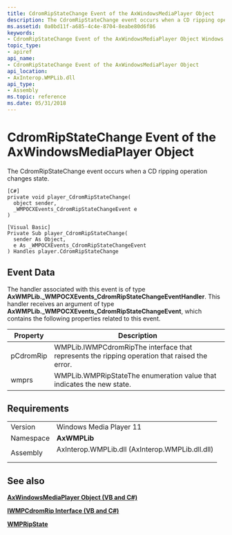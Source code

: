 ```yaml
---
title: CdromRipStateChange Event of the AxWindowsMediaPlayer Object
description: The CdromRipStateChange event occurs when a CD ripping operation changes state.
ms.assetid: 0a0bd11f-a685-4c4e-8704-8eabe80d6f86
keywords:
- CdromRipStateChange Event of the AxWindowsMediaPlayer Object Windows Media Player
topic_type:
- apiref
api_name:
- CdromRipStateChange Event of the AxWindowsMediaPlayer Object
api_location:
- AxInterop.WMPLib.dll
api_type:
- Assembly
ms.topic: reference
ms.date: 05/31/2018
---
```


# CdromRipStateChange Event of the AxWindowsMediaPlayer Object

The CdromRipStateChange event occurs when a CD ripping operation changes state.

``` syntax
[C#]
private void player_CdromRipStateChange(
  object sender,
  _WMPOCXEvents_CdromRipStateChangeEvent e
)

[Visual Basic]
Private Sub player_CdromRipStateChange(  
  sender As Object,
  e As _WMPOCXEvents_CdromRipStateChangeEvent
) Handles player.CdromRipStateChange
```

## Event Data

The handler associated with this event is of type **AxWMPLib.\_WMPOCXEvents\_CdromRipStateChangeEventHandler**. This handler receives an argument of type **AxWMPLib.\_WMPOCXEvents\_CdromRipStateChangeEvent**, which contains the following properties related to this event.



| Property  | Description                                                                                              |
|-----------|----------------------------------------------------------------------------------------------------------|
| pCdromRip | WMPLib.IWMPCdromRipThe interface that represents the ripping operation that raised the error.<br/> |
| wmprs     | WMPLib.WMPRipStateThe enumeration value that indicates the new state.<br/>                         |



 

## Requirements



|                      |                                                                                                                            |
|----------------------|----------------------------------------------------------------------------------------------------------------------------|
| Version<br/>   | Windows Media Player 11<br/>                                                                                         |
| Namespace<br/> | **AxWMPLib**<br/>                                                                                                    |
| Assembly<br/>  | <dl> <dt>AxInterop.WMPLib.dll (AxInterop.WMPLib.dll.dll)</dt> </dl> |



## See also

<dl> <dt>

[**AxWindowsMediaPlayer Object (VB and C#)**](axwindowsmediaplayer-object--vb-and-c.md)
</dt> <dt>

[**IWMPCdromRip Interface (VB and C#)**](iwmpcdromrip--vb-and-c.md)
</dt> <dt>

[**WMPRipState**](/previous-versions/windows/desktop/api/wmp/ne-wmp-wmpripstate)
</dt> </dl>

 

 





